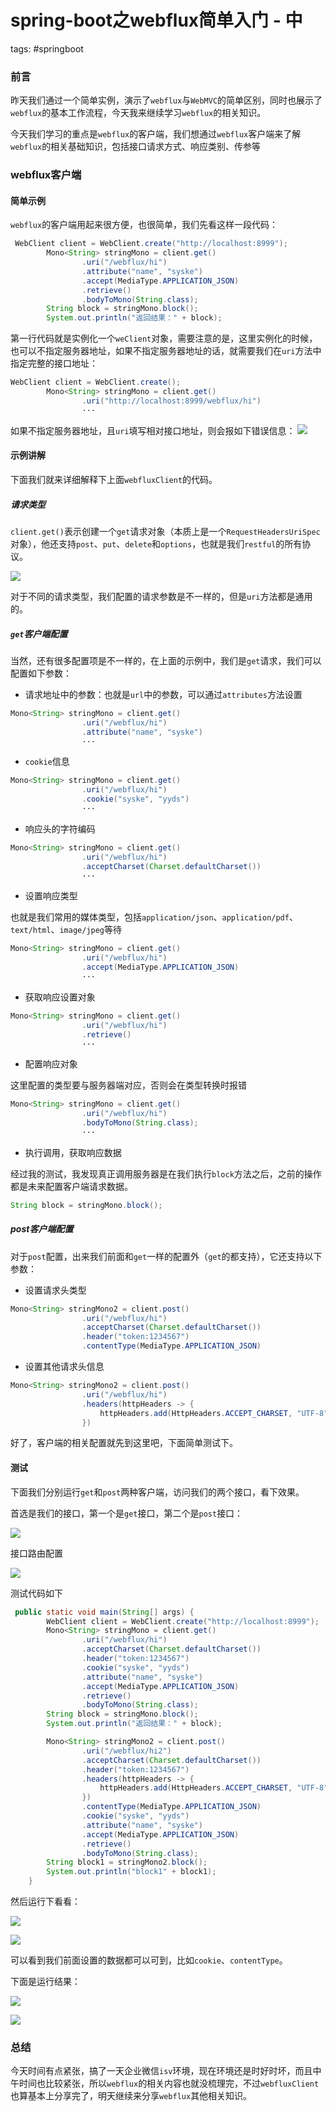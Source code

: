 # spring-boot之webflux简单入门 - 中
tags: #springboot

### 前言

昨天我们通过一个简单实例，演示了`webflux`与`WebMVC`的简单区别，同时也展示了`webflux`的基本工作流程，今天我来继续学习`webflux`的相关知识。

今天我们学习的重点是`webflux`的客户端，我们想通过`webflux`客户端来了解`webflux`的相关基础知识，包括接口请求方式、响应类别、传参等

### webflux客户端

#### 简单示例

`webflux`的客户端用起来很方便，也很简单，我们先看这样一段代码：

```java
 WebClient client = WebClient.create("http://localhost:8999");
        Mono<String> stringMono = client.get()
                .uri("/webflux/hi")
                .attribute("name", "syske")
                .accept(MediaType.APPLICATION_JSON)
                .retrieve()
                .bodyToMono(String.class);
        String block = stringMono.block();
        System.out.println("返回结果：" + block);
```

第一行代码就是实例化一个`weClient`对象，需要注意的是，这里实例化的时候，也可以不指定服务器地址，如果不指定服务器地址的话，就需要我们在`uri`方法中指定完整的接口地址：

```java
WebClient client = WebClient.create();
        Mono<String> stringMono = client.get()
                .uri("http://localhost:8999/webflux/hi")
                ···
```

如果不指定服务器地址，且`uri`填写相对接口地址，则会报如下错误信息：
![](https://syske-pic-bed.oss-cn-hangzhou.aliyuncs.com/imgs/images/20210729132108.png)

#### 示例讲解

下面我们就来详细解释下上面`webfluxClient`的代码。

##### 请求类型

`client.get()`表示创建一个`get`请求对象（本质上是一个`RequestHeadersUriSpec`对象），他还支持`post`、`put`、`delete`和`options`，也就是我们`restful`的所有协议。

![](https://syske-pic-bed.oss-cn-hangzhou.aliyuncs.com/imgs/images/20210729132522.png)

对于不同的请求类型，我们配置的请求参数是不一样的，但是`uri`方法都是通用的。

##### `get`客户端配置

当然，还有很多配置项是不一样的，在上面的示例中，我们是`get`请求，我们可以配置如下参数：

- 请求地址中的参数：也就是`url`中的参数，可以通过`attributes`方法设置

```java
Mono<String> stringMono = client.get()
                .uri("/webflux/hi")
                .attribute("name", "syske")
                ···
```

- `cookie`信息

```java
Mono<String> stringMono = client.get()
                .uri("/webflux/hi")
                .cookie("syske", "yyds")
                ···
```

- 响应头的字符编码

```java
Mono<String> stringMono = client.get()
                .uri("/webflux/hi")
                .acceptCharset(Charset.defaultCharset())
                ···
```

- 设置响应类型

也就是我们常用的媒体类型，包括`application/json`、`application/pdf`、`text/html`、`image/jpeg`等待

```java
Mono<String> stringMono = client.get()
                .uri("/webflux/hi")
				.accept(MediaType.APPLICATION_JSON)
				···
```

- 获取响应设置对象

```java
Mono<String> stringMono = client.get()
                .uri("/webflux/hi")
				.retrieve()
				···
```

- 配置响应对象

这里配置的类型要与服务器端对应，否则会在类型转换时报错

```java
Mono<String> stringMono = client.get()
                .uri("/webflux/hi")
				.bodyToMono(String.class);
				···
```

- 执行调用，获取响应数据

经过我的测试，我发现真正调用服务器是在我们执行`block`方法之后，之前的操作都是未来配置客户端请求数据。

```java
String block = stringMono.block();
```

##### post客户端配置

对于`post`配置，出来我们前面和`get`一样的配置外（`get`的都支持），它还支持以下参数：

- 设置请求头类型

```java
Mono<String> stringMono2 = client.post()
                .uri("/webflux/hi")
                .acceptCharset(Charset.defaultCharset())
                .header("token:1234567")
				.contentType(MediaType.APPLICATION_JSON)
```

- 设置其他请求头信息

```java
Mono<String> stringMono2 = client.post()
                .uri("/webflux/hi")
				.headers(httpHeaders -> {
                    httpHeaders.add(HttpHeaders.ACCEPT_CHARSET, "UTF-8");
                })
```

好了，客户端的相关配置就先到这里吧，下面简单测试下。

#### 测试

下面我们分别运行`get`和`post`两种客户端，访问我们的两个接口，看下效果。

首选是我们的接口，第一个是`get`接口，第二个是`post`接口：

![](https://syske-pic-bed.oss-cn-hangzhou.aliyuncs.com/imgs/images/20210729201601.png)

接口路由配置

![](https://syske-pic-bed.oss-cn-hangzhou.aliyuncs.com/imgs/images/20210729201714.png)

测试代码如下

```java
 public static void main(String[] args) {
        WebClient client = WebClient.create("http://localhost:8999");
        Mono<String> stringMono = client.get()
                .uri("/webflux/hi")
                .acceptCharset(Charset.defaultCharset())
                .header("token:1234567")
                .cookie("syske", "yyds")
                .attribute("name", "syske")
                .accept(MediaType.APPLICATION_JSON)
                .retrieve()
                .bodyToMono(String.class);
        String block = stringMono.block();
        System.out.println("返回结果：" + block);

        Mono<String> stringMono2 = client.post()
                .uri("/webflux/hi2")
                .acceptCharset(Charset.defaultCharset())
                .header("token:1234567")
                .headers(httpHeaders -> {
                    httpHeaders.add(HttpHeaders.ACCEPT_CHARSET, "UTF-8");
                })
                .contentType(MediaType.APPLICATION_JSON)
                .cookie("syske", "yyds")
                .attribute("name", "syske")
                .accept(MediaType.APPLICATION_JSON)
                .retrieve()
                .bodyToMono(String.class);
        String block1 = stringMono2.block();
        System.out.println("block1" + block1);
    }
```

然后运行下看看：

![](https://syske-pic-bed.oss-cn-hangzhou.aliyuncs.com/imgs/images/20210729202900.png)

![](https://syske-pic-bed.oss-cn-hangzhou.aliyuncs.com/imgs/images/20210729202951.png)

可以看到我们前面设置的数据都可以可到，比如`cookie`、`contentType`。

下面是运行结果：

![](https://syske-pic-bed.oss-cn-hangzhou.aliyuncs.com/imgs/images/20210729203120.png)

![](https://syske-pic-bed.oss-cn-hangzhou.aliyuncs.com/imgs/images/20210729203151.png)

### 总结

今天时间有点紧张，搞了一天企业微信`isv`环境，现在环境还是时好时坏，而且中午时间也比较紧张，所以`webflux`的相关内容也就没梳理完，不过`webfluxClient`也算基本上分享完了，明天继续来分享`webflux`其他相关知识。

